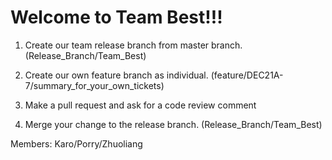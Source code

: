 
# Welcome to Team Best!!!

1. Create our team release branch from master branch. (Release_Branch/Team_Best)

2. Create our own feature branch as individual. (feature/DEC21A-7/summary_for_your_own_tickets)

3. Make a pull request and ask for a code review comment

4. Merge your change to the release branch. (Release_Branch/Team_Best)

Members: Karo/Porry/Zhuoliang
